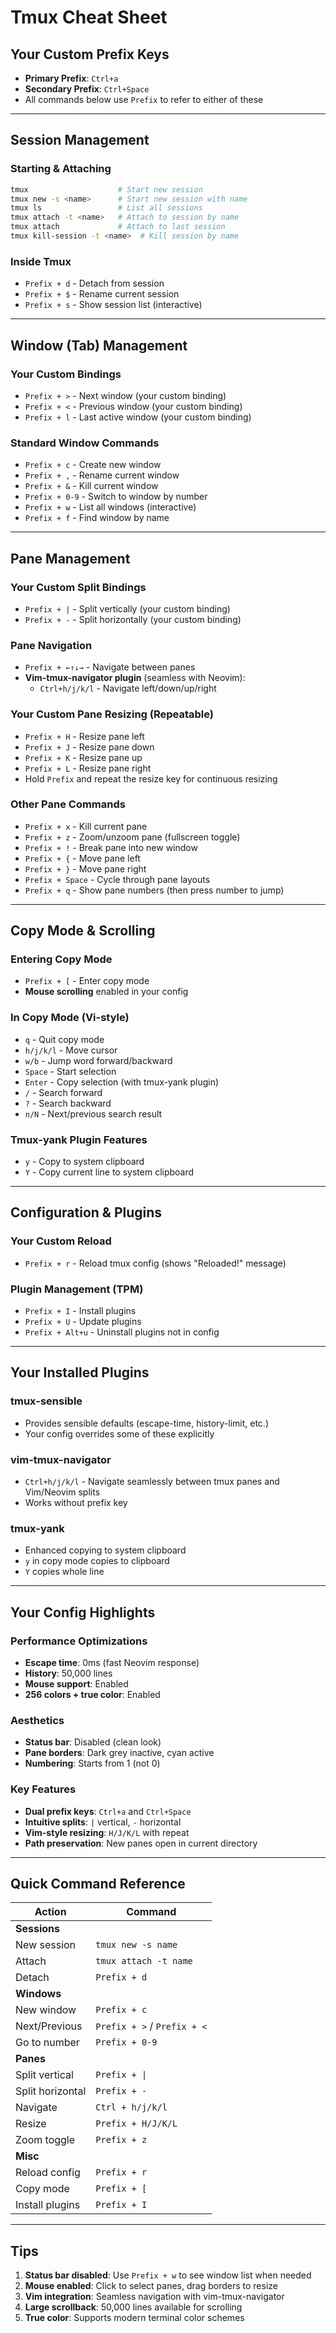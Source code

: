 # Tmux Cheat Sheet

## Your Custom Prefix Keys
- **Primary Prefix**: `Ctrl+a`
- **Secondary Prefix**: `Ctrl+Space`
- All commands below use `Prefix` to refer to either of these

---

## Session Management

### Starting & Attaching
```bash
tmux                    # Start new session
tmux new -s <name>      # Start new session with name
tmux ls                 # List all sessions
tmux attach -t <name>   # Attach to session by name
tmux attach             # Attach to last session
tmux kill-session -t <name>  # Kill session by name
```

### Inside Tmux
- `Prefix + d` - Detach from session
- `Prefix + $` - Rename current session
- `Prefix + s` - Show session list (interactive)

---

## Window (Tab) Management

### Your Custom Bindings
- `Prefix + >` - Next window (your custom binding)
- `Prefix + <` - Previous window (your custom binding)
- `Prefix + l` - Last active window (your custom binding)

### Standard Window Commands
- `Prefix + c` - Create new window
- `Prefix + ,` - Rename current window
- `Prefix + &` - Kill current window
- `Prefix + 0-9` - Switch to window by number
- `Prefix + w` - List all windows (interactive)
- `Prefix + f` - Find window by name

---

## Pane Management

### Your Custom Split Bindings
- `Prefix + |` - Split vertically (your custom binding)
- `Prefix + -` - Split horizontally (your custom binding)

### Pane Navigation
- `Prefix + ←↑↓→` - Navigate between panes
- **Vim-tmux-navigator plugin** (seamless with Neovim):
  - `Ctrl+h/j/k/l` - Navigate left/down/up/right

### Your Custom Pane Resizing (Repeatable)
- `Prefix + H` - Resize pane left
- `Prefix + J` - Resize pane down
- `Prefix + K` - Resize pane up
- `Prefix + L` - Resize pane right
- Hold `Prefix` and repeat the resize key for continuous resizing

### Other Pane Commands
- `Prefix + x` - Kill current pane
- `Prefix + z` - Zoom/unzoom pane (fullscreen toggle)
- `Prefix + !` - Break pane into new window
- `Prefix + {` - Move pane left
- `Prefix + }` - Move pane right
- `Prefix + Space` - Cycle through pane layouts
- `Prefix + q` - Show pane numbers (then press number to jump)

---

## Copy Mode & Scrolling

### Entering Copy Mode
- `Prefix + [` - Enter copy mode
- **Mouse scrolling** enabled in your config

### In Copy Mode (Vi-style)
- `q` - Quit copy mode
- `h/j/k/l` - Move cursor
- `w/b` - Jump word forward/backward
- `Space` - Start selection
- `Enter` - Copy selection (with tmux-yank plugin)
- `/` - Search forward
- `?` - Search backward
- `n/N` - Next/previous search result

### Tmux-yank Plugin Features
- `y` - Copy to system clipboard
- `Y` - Copy current line to system clipboard

---

## Configuration & Plugins

### Your Custom Reload
- `Prefix + r` - Reload tmux config (shows "Reloaded!" message)

### Plugin Management (TPM)
- `Prefix + I` - Install plugins
- `Prefix + U` - Update plugins
- `Prefix + Alt+u` - Uninstall plugins not in config

---

## Your Installed Plugins

### tmux-sensible
- Provides sensible defaults (escape-time, history-limit, etc.)
- Your config overrides some of these explicitly

### vim-tmux-navigator
- `Ctrl+h/j/k/l` - Navigate seamlessly between tmux panes and Vim/Neovim splits
- Works without prefix key

### tmux-yank
- Enhanced copying to system clipboard
- `y` in copy mode copies to clipboard
- `Y` copies whole line

---

## Your Config Highlights

### Performance Optimizations
- **Escape time**: 0ms (fast Neovim response)
- **History**: 50,000 lines
- **Mouse support**: Enabled
- **256 colors + true color**: Enabled

### Aesthetics
- **Status bar**: Disabled (clean look)
- **Pane borders**: Dark grey inactive, cyan active
- **Numbering**: Starts from 1 (not 0)

### Key Features
- **Dual prefix keys**: `Ctrl+a` and `Ctrl+Space`
- **Intuitive splits**: `|` vertical, `-` horizontal
- **Vim-style resizing**: `H/J/K/L` with repeat
- **Path preservation**: New panes open in current directory

---

## Quick Command Reference

| Action | Command |
|--------|---------|
| **Sessions** ||
| New session | `tmux new -s name` |
| Attach | `tmux attach -t name` |
| Detach | `Prefix + d` |
| **Windows** ||
| New window | `Prefix + c` |
| Next/Previous | `Prefix + >` / `Prefix + <` |
| Go to number | `Prefix + 0-9` |
| **Panes** ||
| Split vertical | `Prefix + \|` |
| Split horizontal | `Prefix + -` |
| Navigate | `Ctrl + h/j/k/l` |
| Resize | `Prefix + H/J/K/L` |
| Zoom toggle | `Prefix + z` |
| **Misc** ||
| Reload config | `Prefix + r` |
| Copy mode | `Prefix + [` |
| Install plugins | `Prefix + I` |

---

## Tips

1. **Status bar disabled**: Use `Prefix + w` to see window list when needed
2. **Mouse enabled**: Click to select panes, drag borders to resize
3. **Vim integration**: Seamless navigation with vim-tmux-navigator
4. **Large scrollback**: 50,000 lines available for scrolling
5. **True color**: Supports modern terminal color schemes

